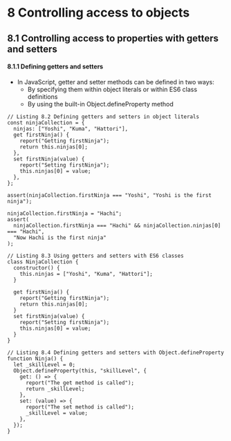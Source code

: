 # 8 Controlling access to objects
## 8.1 Controlling access to properties with getters and setters
#### 8.1.1 Defining getters and setters
* In JavaScript, getter and setter methods can be defined in two ways:
  * By specifying them within object literals or within ES6 class definitions
  * By using the built-in Object.defineProperty method
```
// Listing 8.2 Defining getters and setters in object literals
const ninjaCollection = {
  ninjas: ["Yoshi", "Kuma", "Hattori"],
  get firstNinja() {
    report("Getting firstNinja");
    return this.ninjas[0];
  },
  set firstNinja(value) {
    report("Setting firstNinja");
    this.ninjas[0] = value;
  },
};

assert(ninjaCollection.firstNinja === "Yoshi", "Yoshi is the first ninja");

ninjaCollection.firstNinja = "Hachi";
assert(
  ninjaCollection.firstNinja === "Hachi" && ninjaCollection.ninjas[0] === "Hachi",
  "Now Hachi is the first ninja"
);
```
```
// Listing 8.3 Using getters and setters with ES6 classes
class NinjaCollection {
  constructor() {
    this.ninjas = ["Yoshi", "Kuma", "Hattori"];
  }

  get firstNinja() {
    report("Getting firstNinja");
    return this.ninjas[0];
  }
  set firstNinja(value) {
    report("Setting firstNinja");
    this.ninjas[0] = value;
  }
}
```
```
// Listing 8.4 Defining getters and setters with Object.defineProperty
function Ninja() {
  let _skillLevel = 0;
  Object.defineProperty(this, "skillLevel", {
    get: () => {
      report("The get method is called");
      return _skillLevel;
    },
    set: (value) => {
      report("The set method is called");
      _skillLevel = value;
    },
  });
}
```

###### 

####
######

##
####
######

##
####
######

##
####
######
